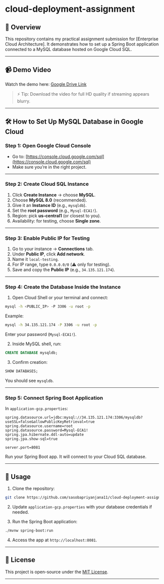 # cloud-deployment-assignment

## 📌 Overview
This repository contains my practical assignment submission for [Enterprise Cloud Architecture]. It demonstrates how to set up a Spring Boot application connected to a MySQL database hosted on Google Cloud SQL.  

---

## 📹 Demo Video
Watch the demo here: [Google Drive Link](https://drive.google.com/file/d/1M6xkpR8u4OMtmn4tTuWmJOjolWFdiiao/view?usp=sharing)

> ⚡ Tip: Download the video for full HD quality if streaming appears blurry.

---

## 🛠️ How to Set Up MySQL Database in Google Cloud

### Step 1: Open Google Cloud Console
* Go to: [https://console.cloud.google.com/sql](https://console.cloud.google.com/sql)
* Make sure you’re in the right project.

---

### Step 2: Create Cloud SQL Instance
1. Click **Create Instance** → choose **MySQL**.  
2. Choose **MySQL 8.0** (recommended).  
3. Give it an **Instance ID** (e.g., `mysqldb`).  
4. Set the **root password** (e.g., `Mysql-ECA1!`).  
5. Region: pick **us-central1** (or closest to you).  
6. Availability: for testing, choose **Single zone**.

---

### Step 3: Enable Public IP for Testing
1. Go to your instance → **Connections** tab.  
2. Under **Public IP**, click **Add network**.  
3. Name it `local-testing`.  
4. For IP range, type `0.0.0.0/0` (⚠️ only for testing).  
5. Save and copy the **Public IP** (e.g., `34.135.121.174`).  

---

### Step 4: Create the Database Inside the Instance
1. Open Cloud Shell or your terminal and connect:

```bash
mysql -h <PUBLIC_IP> -P 3306 -u root -p
````

Example:

```bash
mysql -h 34.135.121.174 -P 3306 -u root -p
```

Enter your password (`Mysql-ECA1!`).

2. Inside MySQL shell, run:

```sql
CREATE DATABASE mysqldb;
```

3. Confirm creation:

```sql
SHOW DATABASES;
```

You should see `mysqldb`.

---

### Step 5: Connect Spring Boot Application

In `application-gcp.properties`:

```properties
spring.datasource.url=jdbc:mysql://34.135.121.174:3306/mysqldb?useSSL=false&allowPublicKeyRetrieval=true
spring.datasource.username=root
spring.datasource.password=Mysql-ECA1!
spring.jpa.hibernate.ddl-auto=update
spring.jpa.show-sql=true

server.port=8081
```

Run your Spring Boot app. It will connect to your Cloud SQL database.

---

## 📂 Usage

1. Clone the repository:

```bash
git clone https://github.com/sasobapriyanjana11/cloud-deployment-assignment.git
```

2. Update `application-gcp.properties` with your database credentials if needed.

3. Run the Spring Boot application:

```bash
./mvnw spring-boot:run
```

4. Access the app at `http://localhost:8081`.

---

## 🔖 License

This project is open-source under the [MIT License](https://opensource.org/licenses/MIT).

---



